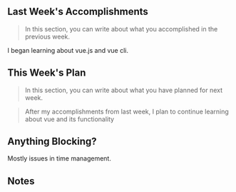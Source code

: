 ## Last Week's Accomplishments

> In this section, you can write about what you accomplished in the previous week.

I began learning about vue.js and vue cli. 

## This Week's Plan

> In this section, you can write about what you have planned for next week.

> After my accomplishments from last week, I plan to continue learning about vue and its functionality

## Anything Blocking?

Mostly issues in time management. 

## Notes
